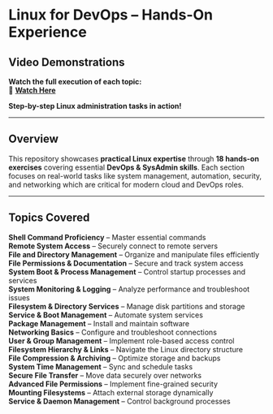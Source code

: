 # Linux for DevOps – Hands-On Experience  

## Video Demonstrations  
**Watch the full execution of each topic:**  
🔗 **[Watch Here](https://drive.google.com/drive/folders/1W5JslTcnK887YAjaPXviYrJQWP0oDFxx?usp=drive_link)**  

**Step-by-step Linux administration tasks in action!**  

---

## Overview  
This repository showcases **practical Linux expertise** through **18 hands-on exercises** covering essential **DevOps & SysAdmin skills**. Each section focuses on real-world tasks like system management, automation, security, and networking which are critical for modern cloud and DevOps roles.  

---

## Topics Covered  
**Shell Command Proficiency** – Master essential commands  
**Remote System Access** – Securely connect to remote servers  
**File and Directory Management** – Organize and manipulate files efficiently  
**File Permissions & Documentation** – Secure and track system access  
**System Boot & Process Management** – Control startup processes and services  
**System Monitoring & Logging** – Analyze performance and troubleshoot issues  
**Filesystem & Directory Services** – Manage disk partitions and storage  
**Service & Boot Management** – Automate system services  
**Package Management** – Install and maintain software  
**Networking Basics** – Configure and troubleshoot connections  
**User & Group Management** – Implement role-based access control  
**Filesystem Hierarchy & Links** – Navigate the Linux directory structure  
**File Compression & Archiving** – Optimize storage and backups  
**System Time Management** – Sync and schedule tasks  
**Secure File Transfer** – Move data securely over networks  
**Advanced File Permissions** – Implement fine-grained security  
**Mounting Filesystems** – Attach external storage dynamically  
**Service & Daemon Management** – Control background processes  

